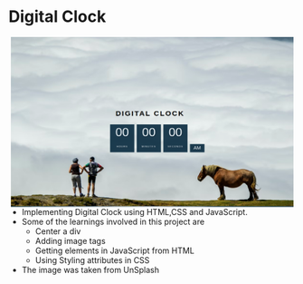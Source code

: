 # Digital Clock


<img align=right src="https://github.com/shaikzahid0713/Web-Development-Projects/blob/main/Basic/Digital-Clock/Digital-Clock.png" alt="Project Preview" height=300 width=500>

- Implementing Digital Clock using HTML,CSS and JavaScript.
- Some of the learnings involved in this project are
  - Center a div 
  - Adding image tags
  - Getting elements in JavaScript from HTML
  - Using Styling attributes in CSS
- The image was taken from UnSplash
